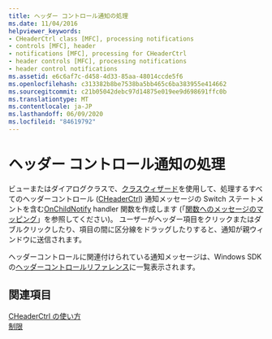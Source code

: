 ```yaml
---
title: ヘッダー コントロール通知の処理
ms.date: 11/04/2016
helpviewer_keywords:
- CHeaderCtrl class [MFC], processing notifications
- controls [MFC], header
- notifications [MFC], processing for CHeaderCtrl
- header controls [MFC], processing notifications
- header control notifications
ms.assetid: e6c6af7c-d458-4d33-85aa-48014ccde5f6
ms.openlocfilehash: c313382b8be7538ba5bb465c6ba383955e414662
ms.sourcegitcommit: c21b05042debc97d14875e019ee9d698691ffc0b
ms.translationtype: MT
ms.contentlocale: ja-JP
ms.lasthandoff: 06/09/2020
ms.locfileid: "84619792"
---
```

# <a name="processing-header-control-notifications"></a>ヘッダー コントロール通知の処理

ビューまたはダイアログクラスで、[クラスウィザード](reference/mfc-class-wizard.md)を使用して、処理するすべてのヘッダーコントロール ([CHeaderCtrl](reference/cheaderctrl-class.md)) 通知メッセージの Switch ステートメントを含む[OnChildNotify](reference/cwnd-class.md#onchildnotify) handler 関数を作成します (「[関数へのメッセージのマッピング](reference/mapping-messages-to-functions.md)」を参照してください)。 ユーザーがヘッダー項目をクリックまたはダブルクリックしたり、項目の間に区分線をドラッグしたりすると、通知が親ウィンドウに送信されます。

ヘッダーコントロールに関連付けられている通知メッセージは、Windows SDK の[ヘッダーコントロールリファレンス](/windows/win32/controls/header-control-reference)に一覧表示されます。

## <a name="see-also"></a>関連項目

[CHeaderCtrl の使い方](using-cheaderctrl.md)<br/>
[制限](controls-mfc.md)
